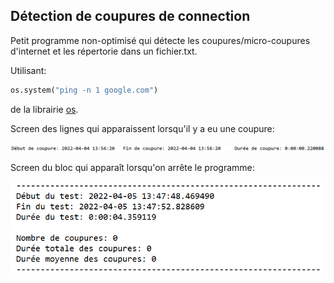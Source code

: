## Détection de coupures de connection

Petit programme non-optimisé qui détecte les coupures/micro-coupures d'internet et les répertorie dans un fichier.txt.

Utilisant:
```python
os.system("ping -n 1 google.com")
```
de la librairie [os](https://docs.python.org/3/library/os.html "librairie os").


Screen des lignes qui apparaissent lorsqu'il y a eu une coupure:

![Screen ligne coupure fichier .txt](https://github.com/Eagle57f/Ping/blob/main/Capture_fichier_texte_ligne_coupure.PNG "Screen ligne coupure")

Screen du bloc qui apparaît lorsqu'on arrête le programme:

![Screen du bloc final fichier .txt](https://github.com/Eagle57f/Ping/blob/main/Capture_fichier_texte_bloc_fin.PNG "Screen bloc final")
